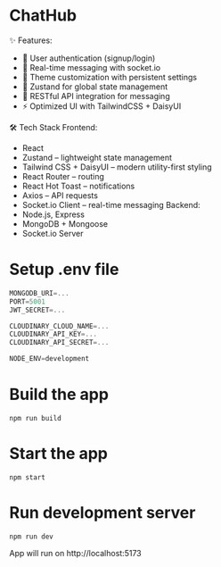 # ChatHub 
✨ Features:

- 🔐 User authentication (signup/login)
- 💬 Real-time messaging with socket.io
- 🌙 Theme customization with persistent settings
- 🧠 Zustand for global state management
- 📡 RESTful API integration for messaging
- ⚡ Optimized UI with TailwindCSS + DaisyUI

🛠️ Tech Stack
Frontend:
- React
- Zustand – lightweight state management
- Tailwind CSS + DaisyUI – modern utility-first styling
- React Router – routing
- React Hot Toast – notifications
- Axios – API requests
- Socket.io Client – real-time messaging
Backend:
- Node.js, Express
- MongoDB + Mongoose
- Socket.io Server

# Setup .env file
```js
MONGODB_URI=...
PORT=5001
JWT_SECRET=...

CLOUDINARY_CLOUD_NAME=...
CLOUDINARY_API_KEY=...
CLOUDINARY_API_SECRET=...

NODE_ENV=development
```
# Build the app

```shell
npm run build
```

# Start the app

```shell
npm start
```

# Run development server

```npm run dev```

App will run on http://localhost:5173
